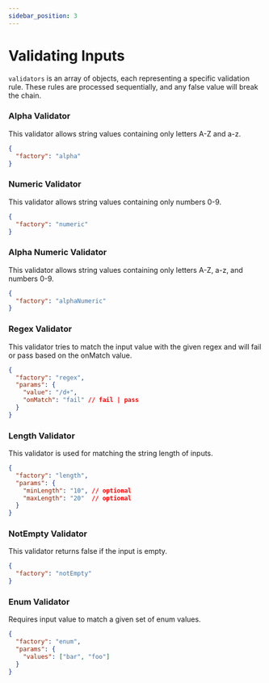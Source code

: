 ```yaml
---
sidebar_position: 3
---
```

# Validating Inputs

`validators` is an array of objects, each representing a specific validation rule. These rules are processed sequentially, and any false value will break the chain.

### Alpha Validator

This validator allows string values containing only letters A-Z and a-z.

```json
{
  "factory": "alpha"
}
```

### Numeric Validator

This validator allows string values containing only numbers 0-9.

```json
{
  "factory": "numeric"
}
```

### Alpha Numeric Validator

This validator allows string values containing only letters A-Z, a-z, and numbers 0-9.

```json
{
  "factory": "alphaNumeric"
}
```

### Regex Validator

This validator tries to match the input value with the given regex and will fail or pass based on the onMatch value.

```json
{
  "factory": "regex",
  "params": {
    "value": "/d+",
    "onMatch": "fail" // fail | pass
  }
}
```

### Length Validator

This validator is used for matching the string length of inputs.

```json
{
  "factory": "length",
  "params": {
    "minLength": "10", // optional
    "maxLength": "20"  // optional
  }
}
```

### NotEmpty Validator

This validator returns false if the input is empty.

```json
{
  "factory": "notEmpty"
}
```

### Enum Validator

Requires input value to match a given set of enum values.

```json
{
  "factory": "enum",
  "params": {
    "values": ["bar", "foo"]
  }
}
```